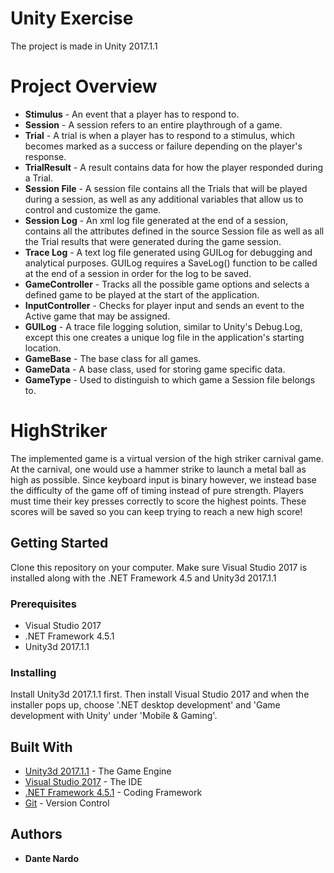 # Unity Exercise 

The project is made in Unity 2017.1.1

# Project Overview

- **Stimulus** - An event that a player has to respond to.
- **Session** - A session refers to an entire playthrough of a game.
- **Trial** - A trial is when a player has to respond to a stimulus, which becomes marked as a success or failure depending on the player's response.
- **TrialResult** - A result contains data for how the player responded during a Trial.
- **Session File** - A session file contains all the Trials that will be played during a session, as well as any additional variables that allow us to control and customize the game.
- **Session Log** - An xml log file generated at the end of a session, contains all the attributes defined in the source Session file as well as all the Trial results that were generated during the game session.
- **Trace Log** - A text log file generated using GUILog for debugging and analytical purposes. GUILog requires a SaveLog() function to be called at the end of a session in order for the log to be saved.
- **GameController** - Tracks all the possible game options and selects a defined game to be played at the start of the application.
- **InputController** - Checks for player input and sends an event to the Active game that may be assigned.
- **GUILog** - A trace file logging solution, similar to Unity's Debug.Log, except this one creates a unique log file in the application's starting location.
- **GameBase** - The base class for all games.
- **GameData** - A base class, used for storing game specific data.
- **GameType** - Used to distinguish to which game a Session file belongs to.

# HighStriker
The implemented game is a virtual version of the high striker carnival game. At the carnival, one would use a hammer strike to launch a metal ball as high as possible. Since keyboard input is binary however, we instead base the difficulty of the game off of timing instead of pure strength. Players must time their key presses correctly to score the highest points. These scores will be saved so you can keep trying to reach a new high score!

## Getting Started

Clone this repository on your computer. Make sure Visual Studio 2017 is installed along with the .NET Framework 4.5 and Unity3d 2017.1.1

### Prerequisites

- Visual Studio 2017
- .NET Framework 4.5.1
- Unity3d 2017.1.1

### Installing

Install Unity3d 2017.1.1 first.
Then install Visual Studio 2017 and when the installer pops up, choose '.NET desktop development' and 'Game development with Unity' under 'Mobile & Gaming'.

## Built With

* [Unity3d 2017.1.1](https://unity3d.com/) - The Game Engine
* [Visual Studio 2017](https://www.visualstudio.com/downloads/) - The IDE
* [.NET Framework 4.5.1](https://www.microsoft.com/en-us/download/details.aspx?id=40779) - Coding Framework
* [Git](https://git-scm.com/) - Version Control

## Authors

* **Dante Nardo**
